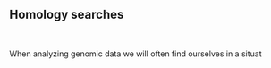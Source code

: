 ## Homology searches ##
<br>
<p> When analyzing genomic data we will often find ourselves in a situat